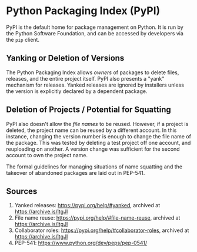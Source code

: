 # Python Packaging Index (PyPI)

PyPI is the default home for package management on Python. It is run by the Python Software Foundation, and can be accessed by developers via the `pip` client.

## Yanking or Deletion of Versions

The Python Packaging Index allows _owners_ of packages to delete files, releases, and the entire project itself. PyPI also presents a "yank" mechanism for releases. Yanked releases are ignored by installers unless the version is explicitly declared by a dependent package.

## Deletion of Projects / Potential for Squatting

PyPI also doesn't allow the *file names* to be reused. However, if a project is deleted, the project name can be reused by a different account. In this instance, changing the version number is enough to change the file name of the package. This was tested by deleting a test project off one account, and reuploading on another. A version change was sufficient for the second account to own the project name.

The formal guidelines for managing situations of name squatting and the takeover of abandoned packages are laid out in PEP-541.

## Sources

1. Yanked releases: https://pypi.org/help/#yanked, archived at https://archive.is/ltgJl
2. File name reuse: https://pypi.org/help/#file-name-reuse, archived at https://archive.is/ltgJl
3. Collaborator roles: https://pypi.org/help/#collaborator-roles, archived at https://archive.is/ltgJl
4. PEP-541: https://www.python.org/dev/peps/pep-0541/
